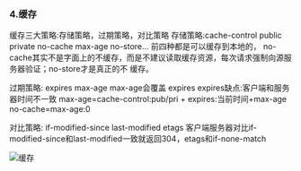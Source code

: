 ### 4.缓存
缓存三大策略:存储策略，过期策略，对比策略
存储策略:cache-control  public private no-cache max-age no-store...  前四种都是可以缓存到本地的，
no-cache其实不是字面上的不缓存，而是不建议读取缓存资源，每次请求强制向源服务器验证；no-store才是真正的不
缓存。

过期策略: expires max-age  max-age会覆盖 expires
expires缺点:客户端和服务器时间不一致 max-age=cache-control:pub/pri + expires:当前时间+max-age
no-cache=max-age:0

对比策略: if-modified-since last-modified etags
客户端服务器对比if-modified-since和last-modified一致就返回304，etags和if-none-match

![缓存](http://ww3.sinaimg.cn/mw690/6941baebgw1eul013c3gmj20fe0eo75e.jpg)




